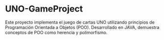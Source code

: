 # UNO-GameProject
Este proyecto implementa el juego de cartas UNO utilizando principios de Programación Orientada a Objetos (POO).  Desarrollado en JAVA, demuestra conceptos de POO como herencia y polimorfismo.
